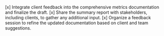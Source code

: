 [x] Integrate client feedback into the comprehensive metrics documentation and finalize the draft.
[x] Share the summary report with stakeholders, including clients, to gather any additional input.
[x] Organize a feedback session to refine the updated documentation based on client and team suggestions.
